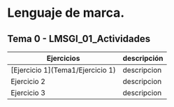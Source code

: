 # Lenguaje de marca. 

## Tema 0 - LMSGI_01_Actividades
| Ejercicios | descripción |
| --- | --- |
| [Ejercicio 1](Tema1/Ejercicio 1) | descripcion |
| Ejercicio 2 | descripcion |
| Ejercicio 3 | descripcion |

